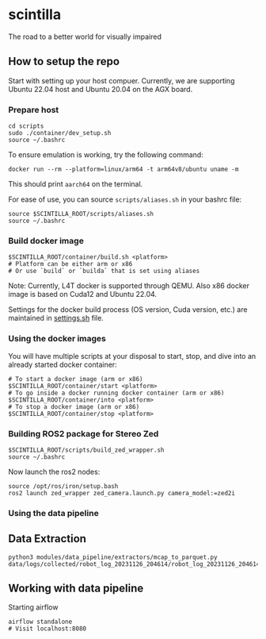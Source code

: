 # scintilla
The road to a better world for visually impaired

## How to setup the repo
Start with setting up your host compuer. Currently, we are supporting Ubuntu 22.04 host and Ubuntu 20.04 on the AGX board.

### Prepare host
```
cd scripts
sudo ./container/dev_setup.sh
source ~/.bashrc
```

To ensure emulation is working, try the following command:
```
docker run --rm --platform=linux/arm64 -t arm64v8/ubuntu uname -m
```

This should print `aarch64` on the terminal.

For ease of use, you can source `scripts/aliases.sh` in your bashrc file:
```
source $SCINTILLA_ROOT/scripts/aliases.sh
source ~/.bashrc
```

### Build docker image

```
$SCINTILLA_ROOT/container/build.sh <platform>
# Platform can be either arm or x86
# Or use `build` or `builda` that is set using aliases
```

Note: Currently, L4T docker is supported through QEMU. Also x86 docker image is based on Cuda12 and Ubuntu 22.04.

Settings for the docker build process (OS version, Cuda version, etc.) are maintained in [settings.sh](container/settings.sh) file.

### Using the docker images
You will have multiple scripts at your disposal to start, stop, and dive into an already started docker container:

```
# To start a docker image (arm or x86)
$SCINTILLA_ROOT/container/start <platform>
# To go inside a docker running docker container (arm or x86)
$SCINTILLA_ROOT/container/into <platform>
# To stop a docker image (arm or x86)
$SCINTILLA_ROOT/container/stop <platform>
```

### Building ROS2 package for Stereo Zed

```
$SCINTILLA_ROOT/scripts/build_zed_wrapper.sh
source ~/.bashrc
```

Now launch the ros2 nodes:
```
source /opt/ros/iron/setup.bash
ros2 launch zed_wrapper zed_camera.launch.py camera_model:=zed2i
```


### Using the data pipeline

## Data Extraction
```
python3 modules/data_pipeline/extractors/mcap_to_parquet.py data/logs/collected/robot_log_20231126_204614/robot_log_20231126_204614.mcap 
```

## Working with data pipeline
Starting airflow
```
airflow standalone
# Visit localhost:8080
```
